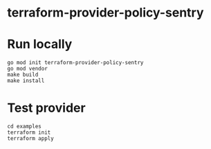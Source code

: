 # terraform-provider-policy-sentry

# Run locally
```
go mod init terraform-provider-policy-sentry
go mod vendor
make build
make install
```

# Test provider
```
cd examples
terraform init
terraform apply
```

